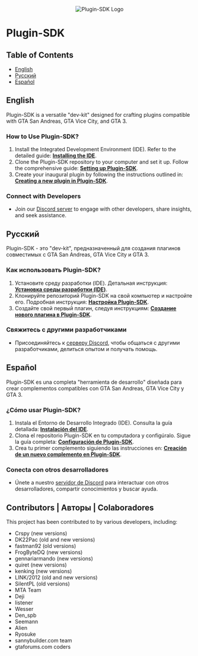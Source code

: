 <p align="center">
  <img src="http://i.imgur.com/xFXWiU9.png" alt="Plugin-SDK Logo">
</p>

# Plugin-SDK

## Table of Contents

- [English](#english)
- [Русский](#русский)
- [Español](#español)

## English

Plugin-SDK is a versatile "dev-kit" designed for crafting plugins compatible with GTA San Andreas, GTA Vice City, and GTA 3.

### How to Use Plugin-SDK?

1. Install the Integrated Development Environment (IDE). Refer to the detailed guide: [**Installing the IDE**](https://github.com/DK22Pac/plugin-sdk/wiki/Installing-development-environment-(IDE)).
2. Clone the Plugin-SDK repository to your computer and set it up. Follow the comprehensive guide: [**Setting up Plugin-SDK**](https://github.com/DK22Pac/plugin-sdk/wiki/Set-up-plugin-sdk).
3. Create your inaugural plugin by following the instructions outlined in: [**Creating a new plugin in Plugin-SDK**](https://github.com/DK22Pac/plugin-sdk/wiki/Creating-a-new-plugin-in-plugin-sdk).

### Connect with Developers

- Join our [Discord server](https://discord.gg/X4H7ztF) to engage with other developers, share insights, and seek assistance.

## Русский

Plugin-SDK - это "dev-kit", предназначенный для создания плагинов совместимых с GTA San Andreas, GTA Vice City и GTA 3.

### Как использовать Plugin-SDK?

1. Установите среду разработки (IDE). Детальная инструкция: [**Установка среды разработки (IDE)**](https://github.com/DK22Pac/plugin-sdk/wiki/Installing-development-environment-(IDE)).
2. Клонируйте репозиторий Plugin-SDK на свой компьютер и настройте его. Подробная инструкция: [**Настройка Plugin-SDK**](https://github.com/DK22Pac/plugin-sdk/wiki/Set-up-plugin-sdk).
3. Создайте свой первый плагин, следуя инструкциям: [**Создание нового плагина в Plugin-SDK**](https://github.com/DK22Pac/plugin-sdk/wiki/Creating-a-new-plugin-in-plugin-sdk).

### Свяжитесь с другими разработчиками

- Присоединяйтесь к [серверу Discord](https://discord.gg/X4H7ztF), чтобы общаться с другими разработчиками, делиться опытом и получать помощь.

## Español

Plugin-SDK es una completa "herramienta de desarrollo" diseñada para crear complementos compatibles con GTA San Andreas, GTA Vice City y GTA 3.

### ¿Cómo usar Plugin-SDK?

1. Instala el Entorno de Desarrollo Integrado (IDE). Consulta la guía detallada: [**Instalación del IDE**](https://github.com/DK22Pac/plugin-sdk/wiki/Installing-development-environment-(IDE)).
2. Clona el repositorio Plugin-SDK en tu computadora y configúralo. Sigue la guía completa: [**Configuración de Plugin-SDK**](https://github.com/DK22Pac/plugin-sdk/wiki/Set-up-plugin-sdk).
3. Crea tu primer complemento siguiendo las instrucciones en: [**Creación de un nuevo complemento en Plugin-SDK**](https://github.com/DK22Pac/plugin-sdk/wiki/Creating-a-new-plugin-in-plugin-sdk).

### Conecta con otros desarrolladores

- Únete a nuestro [servidor de Discord](https://discord.gg/X4H7ztF) para interactuar con otros desarrolladores, compartir conocimientos y buscar ayuda.

## Contributors | Авторы | Colaboradores

This project has been contributed to by various developers, including:

- Crspy (new versions)
- DK22Pac (old and new versions)
- fastman92 (old versions)
- FrogByteDQ (new versions)
- gennariarmando (new versions)
- quiret (new versions)
- kenking (new versions)
- LINK/2012 (old and new versions)
- SilentPL (old versions)
- MTA Team
- Deji
- listener
- Wesser
- Den_spb
- Seemann
- Alien
- Ryosuke
- sannybuilder.com team
- gtaforums.com coders
